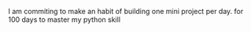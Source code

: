 I am commiting to make an habit of building one mini project per day. for 100 days to master my python skill 